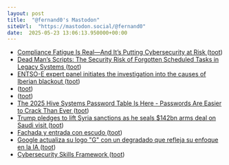 ```yaml
---
layout: post
title:  "@fernand0's Mastodon"
siteUrl:  "https://mastodon.social/@fernand0"
date:  2025-05-23 13:06:13.950000+00:00
---
```

*  [Compliance Fatigue Is Real—And It’s Putting Cybersecurity at Risk ](https://www.tripwire.com/state-of-security/compliance-fatigue-real-and-its-putting-cybersecurity-ris) ([toot](https://mastodon.social/@fernand0/114557293294194681))
*  [Dead Man’s Scripts: The Security Risk of Forgotten Scheduled Tasks in Legacy Systems ](https://www.tripwire.com/state-of-security/dead-mans-scripts-security-risk-forgotten-scheduled-tasks-legacy-system) ([toot](https://mastodon.social/@fernand0/114557089563710112))
*  [ENTSO-E expert panel initiates the investigation into the causes of Iberian blackout ](https://www.entsoe.eu/news/2025/05/09/entso-e-expert-panel-initiates-the-investigation-into-the-causes-of-iberian-blackout) ([toot](https://mastodon.social/@fernand0/114556871760315647))
*  [ ](https://masto.es/@JProl) ([toot](https://mastodon.social/@fernand0/114556748413087499))
*  [ ](https://mastodon.social/users/fernand0/statuses/114556748217318690/activity) ([toot](https://mastodon.social/users/fernand0/statuses/114556748217318690/activity))
*  [The 2025 Hive Systems Password Table Is Here - Passwords Are Easier to Crack Than Ever ](https://www.hivesystems.com/blog/are-your-passwords-in-the-gree) ([toot](https://mastodon.social/@fernand0/114556733586881660))
*  [Trump pledges to lift Syria sanctions as he seals $142bn arms deal on Saudi visit ](https://www.bbc.com/news/articles/c4g239dwxw2o?xtor=AL-71-%5Bpartner%5D-%5Bbbc.news.twitter%5D-%5Bheadline%5D-%5Bnews%5D-%5Bbizdev%5D-%5Bisapi%5) ([toot](https://mastodon.social/@fernand0/114556509889344829))
*  [Fachada y entrada con escudo ](https://www.flickr.com/photos/fernand0/54527095486) ([toot](https://mastodon.social/@fernand0/114556235565970679))
*  [Google actualiza su logo "G" con un degradado que refleja su enfoque en la IA ](https://isopixel.net/2025/05/13/nuevo-logo-de-google-2025) ([toot](https://mastodon.social/@fernand0/114556200133023082))
*  [Cybersecurity Skills Framework ](https://cybersecurityframework.io) ([toot](https://mastodon.social/@fernand0/114554598577543341))
